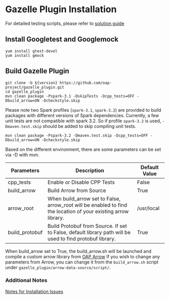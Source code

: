 # Gazelle Plugin Installation

For detailed testing scripts, please refer to [solution guide](https://github.com/Intel-bigdata/Solution_navigator/tree/master/nativesql)

## Install Googletest and Googlemock

``` shell
yum install gtest-devel
yum install gmock
```

## Build Gazelle Plugin

``` shell
git clone -b ${version} https://github.com/oap-project/gazelle_plugin.git
cd gazelle_plugin
mvn clean package -Pspark-3.1 -DskipTests -Dcpp_tests=OFF -Dbuild_arrow=ON -Dcheckstyle.skip
```
Please note two Spark profiles (`spark-3.1`, `spark-3.2`) are provided to build packages with different versions of Spark dependencies.
Currently, a few unit tests are not compatible with spark 3.2. So if profile `spark-3.2` is used, `-Dmaven.test.skip` should be added to skip compiling unit tests.
```
mvn clean package -Pspark-3.2 -Dmaven.test.skip -Dcpp_tests=OFF -Dbuild_arrow=ON -Dcheckstyle.skip
```

Based on the different environment, there are some parameters can be set via -D with mvn.

| Parameters | Description | Default Value |
| ---------- | ----------- | ------------- |
| cpp_tests  | Enable or Disable CPP Tests | False |
| build_arrow | Build Arrow from Source | True |
| arrow_root | When build_arrow set to False, arrow_root will be enabled to find the location of your existing arrow library. | /usr/local |
| build_protobuf | Build Protobuf from Source. If set to False, default library path will be used to find protobuf library. | True |

When build_arrow set to True, the build_arrow.sh will be launched and compile a custom arrow library from [OAP Arrow](https://github.com/oap-project/arrow/tree/arrow-4.0.0-oap)
If you wish to change any parameters from Arrow, you can change it from the `build_arrow.sh` script under `gazelle_plugin/arrow-data-source/script/`.

### Additional Notes
[Notes for Installation Issues](./InstallationNotes.md)
